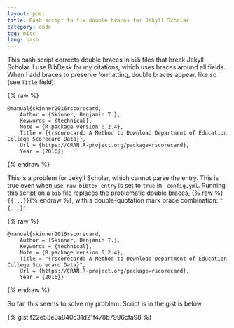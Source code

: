 ```yaml
---
layout: post
title: Bash script to fix double braces for Jekyll Scholar
category: code
tag: misc
lang: bash 
---
```


This bash script corrects double braces in `bib` files that break Jekyll Scholar. I use BibDesk for my citations, which uses braces around all fields. When I add 
braces to preserve formatting, double braces appear, like so (see `Title` field):

{% raw %}
```
@manual{skinner2016rscorecard,
	Author = {Skinner, Benjamin T.},
	Keywords = {technical},
	Note = {R package version 0.2.4},
	Title = {{rscorecard: A Method to Download Department of Education College Scorecard Data}},
	Url = {https://CRAN.R-project.org/package=rscorecard},
	Year = {2016}}
```
{% endraw %}

This is a problem for Jekyll Scholar, which cannot parse the entry. This is true even when `use_raw_bibtex_entry` is set to `true` in `_config.yml`. Running this script on a `bib` file replaces the problematic double braces, {% raw %} `{{...}}`{% endraw %}, with a double-quotation mark brace combination: 
`"{...}"`:

{% raw %}
```
@manual{skinner2016rscorecard,
	Author = {Skinner, Benjamin T.},
	Keywords = {technical},
	Note = {R package version 0.2.4},
	Title = "{rscorecard: A Method to Download Department of Education College Scorecard Data}",
	Url = {https://CRAN.R-project.org/package=rscorecard},
	Year = {2016}}
```
{% endraw %}

So far, this seems to solve my problem.	Script is in the gist is below.

{% gist f22e53e0a840c31d21f478b7996cfa98 %}
